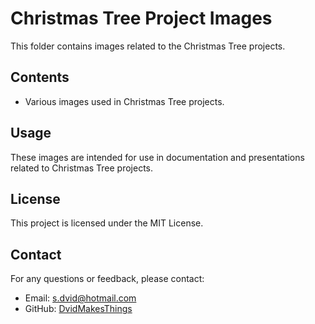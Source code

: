 # Christmas Tree Project Images

This folder contains images related to the Christmas Tree projects.

## Contents

- Various images used in Christmas Tree projects.

## Usage

These images are intended for use in documentation and presentations related to Christmas Tree projects.

## License
This project is licensed under the MIT License.

## Contact
For any questions or feedback, please contact:
- Email: [s.dvid@hotmail.com](mailto:s.dvid@hotmail.com)
- GitHub: [DvidMakesThings](https://github.com/DvidMakesThings)
